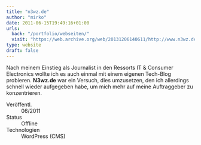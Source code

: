```yaml
---
title: "n3wz.de"
author: "mirko"
date: 2011-06-15T19:49:16+01:00
urls:
  back: "/portfolio/webseiten/"
  visit: "https://web.archive.org/web/20131206140611/http://www.n3wz.de/"
type: website
draft: false
---
```


Nach meinem Einstieg als Journalist in den Ressorts IT & Consumer Electronics wollte ich es auch einmal mit einem eigenen Tech-Blog probieren. **N3wz.de** war ein Versuch, dies umzusetzen, den ich allerdings schnell wieder aufgegeben habe, um mich mehr auf meine Auftraggeber zu konzentrieren.

<dl>
  <dt>Veröffentl.</dt><dd>06/2011</dd>
  <dt>Status</dt><dd>Offline</dd>
  <dt>Technologien</dt><dd>WordPress (CMS)</dd>
</dl>
